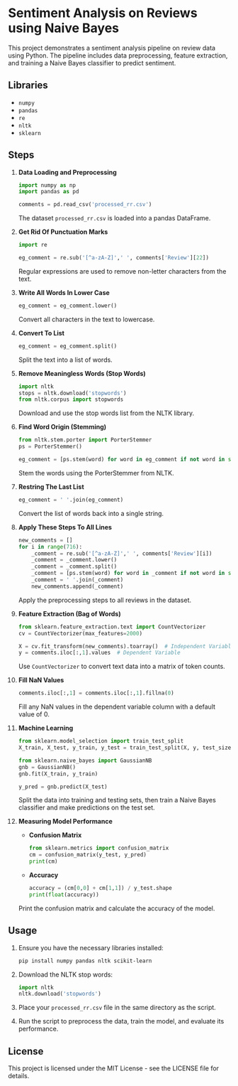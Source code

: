 # Sentiment Analysis on Reviews using Naive Bayes

This project demonstrates a sentiment analysis pipeline on review data using Python. The pipeline includes data preprocessing, feature extraction, and training a Naive Bayes classifier to predict sentiment.

## Libraries
- `numpy`
- `pandas`
- `re`
- `nltk`
- `sklearn`

## Steps

1. **Data Loading and Preprocessing**

    ```python
    import numpy as np
    import pandas as pd

    comments = pd.read_csv('processed_rr.csv')
    ```

    The dataset `processed_rr.csv` is loaded into a pandas DataFrame.

2. **Get Rid Of Punctuation Marks**

    ```python
    import re 

    eg_comment = re.sub('[^a-zA-Z]',' ', comments['Review'][22])
    ```

    Regular expressions are used to remove non-letter characters from the text.

3. **Write All Words In Lower Case**

    ```python
    eg_comment = eg_comment.lower()
    ```

    Convert all characters in the text to lowercase.

4. **Convert To List**

    ```python
    eg_comment = eg_comment.split()
    ```

    Split the text into a list of words.

5. **Remove Meaningless Words (Stop Words)**

    ```python
    import nltk
    stops = nltk.download('stopwords')
    from nltk.corpus import stopwords
    ```

    Download and use the stop words list from the NLTK library.

6. **Find Word Origin (Stemming)**

    ```python
    from nltk.stem.porter import PorterStemmer
    ps = PorterStemmer()

    eg_comment = [ps.stem(word) for word in eg_comment if not word in set(stopwords.words('english'))]
    ```

    Stem the words using the PorterStemmer from NLTK.

7. **Restring The Last List**

    ```python
    eg_comment = ' '.join(eg_comment)
    ```

    Convert the list of words back into a single string.

8. **Apply These Steps To All Lines**

    ```python
    new_comments = []
    for i in range(716):
        _comment = re.sub('[^a-zA-Z]',' ', comments['Review'][i])
        _comment = _comment.lower()
        _comment = _comment.split()
        _comment = [ps.stem(word) for word in _comment if not word in set(stopwords.words('english'))]
        _comment = ' '.join(_comment)
        new_comments.append(_comment)
    ```

    Apply the preprocessing steps to all reviews in the dataset.

9. **Feature Extraction (Bag of Words)**

    ```python
    from sklearn.feature_extraction.text import CountVectorizer
    cv = CountVectorizer(max_features=2000)

    X = cv.fit_transform(new_comments).toarray()  # Independent Variable
    y = comments.iloc[:,1].values  # Dependent Variable
    ```

    Use `CountVectorizer` to convert text data into a matrix of token counts.

10. **Fill NaN Values**

    ```python
    comments.iloc[:,1] = comments.iloc[:,1].fillna(0)
    ```

    Fill any NaN values in the dependent variable column with a default value of 0.

11. **Machine Learning**

    ```python
    from sklearn.model_selection import train_test_split
    X_train, X_test, y_train, y_test = train_test_split(X, y, test_size = 0.20, random_state = 0)

    from sklearn.naive_bayes import GaussianNB
    gnb = GaussianNB()
    gnb.fit(X_train, y_train)

    y_pred = gnb.predict(X_test)
    ```

    Split the data into training and testing sets, then train a Naive Bayes classifier and make predictions on the test set.

12. **Measuring Model Performance**

    - **Confusion Matrix**

        ```python
        from sklearn.metrics import confusion_matrix
        cm = confusion_matrix(y_test, y_pred)
        print(cm)
        ```

    - **Accuracy**

        ```python
        accuracy = (cm[0,0] + cm[1,1]) / y_test.shape
        print(float(accuracy))
        ```

    Print the confusion matrix and calculate the accuracy of the model.

## Usage

1. Ensure you have the necessary libraries installed:

    ```bash
    pip install numpy pandas nltk scikit-learn
    ```

2. Download the NLTK stop words:

    ```python
    import nltk
    nltk.download('stopwords')
    ```

3. Place your `processed_rr.csv` file in the same directory as the script.

4. Run the script to preprocess the data, train the model, and evaluate its performance.

## License

This project is licensed under the MIT License - see the LICENSE file for details.
